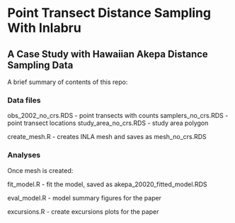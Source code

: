 # Point Transect Distance Sampling With Inlabru
## A Case Study with Hawaiian Akepa Distance Sampling Data

A brief summary of contents of this repo:


### Data files

obs_2002_no_crs.RDS    -  point transects with counts
samplers_no_crs.RDS    -  point transect locations
study_area_no_crs.RDS  -  study area polygon

create_mesh.R          -  creates INLA mesh and saves as mesh_no_crs.RDS 

### Analyses

Once mesh is created:

fit_model.R            -  fit the model, saved as akepa_20020_fitted_model.RDS

eval_model.R           -  model summary figures for the paper

excursions.R           -  create excursions plots for the paper
